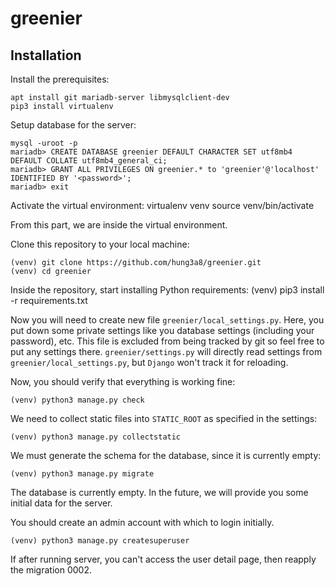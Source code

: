 # greenier

## Installation

Install the prerequisites:

    apt install git mariadb-server libmysqlclient-dev
    pip3 install virtualenv

Setup database for the server:

    mysql -uroot -p
    mariadb> CREATE DATABASE greenier DEFAULT CHARACTER SET utf8mb4 DEFAULT COLLATE utf8mb4_general_ci;
    mariadb> GRANT ALL PRIVILEGES ON greenier.* to 'greenier'@'localhost' IDENTIFIED BY '<password>';
    mariadb> exit

Activate the virtual environment:
    virtualenv venv
    source venv/bin/activate

From this part, we are inside the virtual environment.

Clone this repository to your local machine:

    (venv) git clone https://github.com/hung3a8/greenier.git
    (venv) cd greenier

Inside the repository, start installing Python requirements:
    (venv) pip3 install -r requirements.txt

Now you will need to create new file `greenier/local_settings.py`. Here, you put down some private settings like you database settings (including your password), etc. This file is excluded from being tracked by git so feel free to put any settings there. `greenier/settings.py` will directly read settings from `greenier/local_settings.py`, but `Django` won't track it for reloading.

Now, you should verify that everything is working fine:

    (venv) python3 manage.py check

We need to collect static files into `STATIC_ROOT` as specified in the settings:

    (venv) python3 manage.py collectstatic

We must generate the schema for the database, since it is currently empty:

    (venv) python3 manage.py migrate

The database is currently empty. In the future, we will provide you some initial data for the server.

You should create an admin account with which to login initially.

    (venv) python3 manage.py createsuperuser

If after running server, you can't access the user detail page, then reapply the migration 0002.